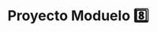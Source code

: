 <h1 align="center">Proyecto Moduelo 8️⃣ <a href="[https://github.com/tu-usuario/reto-3-gestion-biblioteca](https://github.com/JohanSoftware/Proyecto-8.git)" target="blank">
